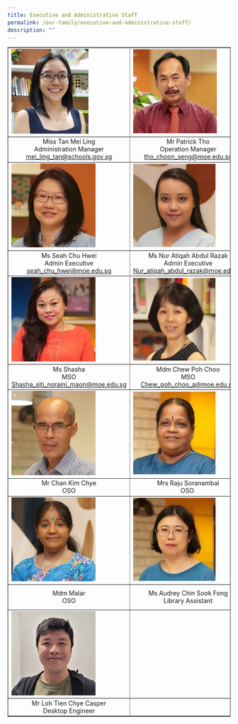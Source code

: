 ```yaml
---
title: Executive and Administrative Staff
permalink: /our-family/executive-and-administrative-staff/
description: ""
---
```

<table style="border-collapse: collapse; width: 100%;" border="1">
<tbody>
<tr>
<td style="width: 33.3333%;"><img style="width: 67%;" src="/images/eas1.jpg"></td>
<td style="width: 33.3333%;"><img style="width: 76%;" src="/images/eas2.jpg"></td>
<td style="width: 33.3333%;"><img src="/images/eas4.jpg"></td>
</tr>
<tr>
<td style="width: 33.3333%; text-align: center;">Miss Tan Mei Ling<br />Administration Manager<br /><a href="mailto:mei_ling_tan@schools.gov.sg" target="">mei_ling_tan@schools.gov.sg</a></td>
<td style="width: 33.3333%; text-align: center;">Mr Patrick Tho<br />Operation Manager<br /><a href="mailto:tho_choon_seng@moe.edu.sg" target="">tho_choon_seng@moe.edu.sg</a></td>
<td style="width: 33.3333%; text-align: center;">Ms Ang Yann Yann <br />Operation Manager<br /><a href="mailto:ang_yann_yann@moe.edu.sg" target="">ang_yann_yann@moe.edu.sg</a></td>
</tr>
<tr>
<td style="width: 33.3333%;"><img style="width: 73%;" src="/images/eas3.jpg"></td>
<td style="width: 33.3333%;"><img style="width: 75%;" src="/images/eas5.jpg"></td>
<td style="width: 33.3333%;"><img src="/images/eas6.jpg"></td>
</tr>
<tr>
<td style="width: 33.3333%; text-align: center;">Ms Seah Chu Hwei<br />Admin Executive<br /><a href="mailto:seah_chu_hwei@moe.edu.sg" target="">seah_chu_hwei@moe.edu.sg</a></td>
<td style="width: 33.3333%; text-align: center;">Ms Nur Atiqah Abdul Razak<br />Admin Executive<br /><a href="mailto:Nur_atiqah_abdul_razak@moe.edu.sg" target="">Nur_atiqah_abdul_razak@moe.edu.sg</a></td>
<td style="width: 33.3333%; text-align: center;">Ms Lim Yee Leng<br />MSO<br /><a href="mailto:lim_yee_leng@moe.edu.sg" target="">lim_yee_leng@moe.edu.sg</a></td>
</tr>
<tr>
<td style="width: 33.3333%;"><img style="width: 73%;" src="/images/eas7.jpg"></td>
<td style="width: 33.3333%;"><img style="width: 75%;" src="/images/eas8.jpg"></td>
<td style="width: 33.3333%;"><img src="/images/eas9.jpg"></td>
</tr>
<tr>
<td style="width: 33.3333%; text-align: center;">Ms Shasha<br />MSO<br /><a href="mailto:Shasha_siti_noraini_maon@moe.edu.sg" target="">Shasha_siti_noraini_maon@moe.edu.sg</a></td>
<td style="width: 33.3333%; text-align: center;">Mdm Chew Poh Choo<br />MSO<br /><a href="mailto:Chew_poh_choo_a@moe.edu.sg" target="">Chew_poh_choo_a@moe.edu.sg</a></td>
<td style="width: 33.3333%; text-align: center;">Mdm Phua Mei Yean, Jennifer<br />OSO</td>
</tr>
<tr>
<td style="width: 33.3333%;"><img style="width: 73%;" src="/images/eas10.jpg"></td>
<td style="width: 33.3333%;"><img style="width: 75%;" src="/images/eas11.jpg"></td>
<td style="width: 33.3333%;"><img src="/images/eas12.jpg"></td>
</tr>
<tr>
<td style="width: 33.3333%; text-align: center;">Mr Chan Kim Chye<br />OSO</td>
<td style="width: 33.3333%; text-align: center;">Mrs Raju Soranambal<br />OSO&nbsp;</td>
<td style="width: 33.3333%; text-align: center;">Mr Juraimi (Remy)<br />OSO</td>
</tr>
<tr>
<td style="width: 33.3333%;"><img style="width: 73%;" src="/images/eas13.jpg"></td>
<td style="width: 33.3333%;"><img style="width: 75%;" src="/images/eas14.jpg"></td>
<td style="width: 33.3333%;"><img src="/images/eas15.jpg"></td>
</tr>
<tr>
<td style="width: 33.3333%; text-align: center;">Mdm Malar<br />OSO</td>
<td style="width: 33.3333%; text-align: center;">Ms Audrey Chin Sook Fong<br />Library Assistant</td>
<td style="width: 33.3333%; text-align: center;">Ms Nur Syafiqah Athira Mohd Ridzuan<br />Desktop Engineer</td>
</tr>
<tr>
<td style="width: 33.3333%;"><img style="width: 73%;" src="/images/eas16.jpg"></td>
<td style="width: 33.3333%;">&nbsp;</td>
<td style="width: 33.3333%;">&nbsp;</td>
</tr>
<tr>
<td style="width: 33.3333%; text-align: center;">Mr Loh Tien Chye Casper<br />Desktop Engineer</td>
<td style="width: 33.3333%;">&nbsp;</td>
<td style="width: 33.3333%;">&nbsp;</td>
</tr>
</tbody>
</table>